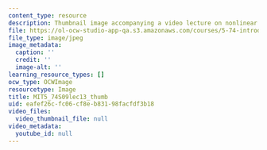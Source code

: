 ```yaml
---
content_type: resource
description: Thumbnail image accompanying a video lecture on nonlinear polarization.
file: https://ol-ocw-studio-app-qa.s3.amazonaws.com/courses/5-74-introductory-quantum-mechanics-ii-spring-2009/eafef26cfc06cf8eb83198facfdf3b18_MIT5_74S09lec13_thumb.jpg
file_type: image/jpeg
image_metadata:
  caption: ''
  credit: ''
  image-alt: ''
learning_resource_types: []
ocw_type: OCWImage
resourcetype: Image
title: MIT5_74S09lec13_thumb
uid: eafef26c-fc06-cf8e-b831-98facfdf3b18
video_files:
  video_thumbnail_file: null
video_metadata:
  youtube_id: null
---
```

